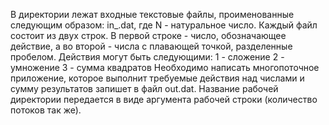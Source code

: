 В директории лежат входные текстовые файлы, проименованные следующим образом: in_<N>.dat, где N - натуральное число. Каждый файл состоит из двух строк. В первой строке - число, обозначающее действие, а во второй - числа с плавающей точкой, разделенные пробелом.
Действия могут быть следующими:
1 - сложение
2 - умножение
3 - сумма квадратов
Необходимо написать многопоточное приложение, которое выполнит требуемые действия над числами и сумму результатов запишет в файл out.dat. Название рабочей директории передается в виде аргумента рабочей строки (количество потоков так же). 
